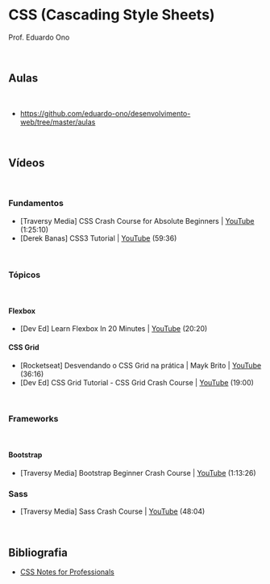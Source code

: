 # CSS (Cascading Style Sheets)

Prof. Eduardo Ono

<br>

## Aulas
<br>

* https://github.com/eduardo-ono/desenvolvimento-web/tree/master/aulas

<br>

## Vídeos
<br>

### Fundamentos

* [Traversy Media] CSS Crash Course for Absolute Beginners | [YouTube](https://youtu.be/yfoY53QXEnI) (1:25:10)
* [Derek Banas] CSS3 Tutorial | [YouTube](https://youtu.be/CUxH_rWSI1k) (59:36)

<br>

### Tópicos
<br>

#### Flexbox

* [Dev Ed] Learn Flexbox In 20 Minutes | [YouTube](https://youtu.be/FTlczfR82mQ) (20:20)

#### CSS Grid

* [Rocketseat] Desvendando o CSS Grid na prática | Mayk Brito | [YouTube](https://youtu.be/HN1UjzRSdBk) (36:16)
* [Dev Ed] CSS Grid Tutorial - CSS Grid Crash Course | [YouTube](https://youtu.be/EFafSYg-PkI) (19:00)

<br>

### Frameworks
<br>

#### Bootstrap

* [Traversy Media] Bootstrap Beginner Crash Course | [YouTube](https://youtu.be/5GcQtLDGXy8) (1:13:26)

### Sass

* [Traversy Media] Sass Crash Course | [YouTube](https://youtu.be/nu5mdN2JIwM) (48:04)

<br>

## Bibliografia

* [CSS Notes for Professionals](https://goalkicker.com/CSSBook/)
